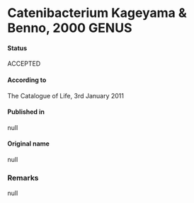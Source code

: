 # Catenibacterium Kageyama & Benno, 2000 GENUS

#### Status
ACCEPTED

#### According to
The Catalogue of Life, 3rd January 2011

#### Published in
null

#### Original name
null

### Remarks
null